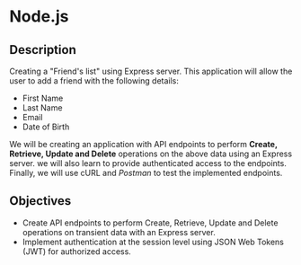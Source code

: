 # Node.js
## Description
Creating a "Friend's list" using Express server. This application will allow the user to add a friend with the following details:
- First Name
- Last Name
- Email
- Date of Birth

We will be creating an application with API endpoints to perform **Create, Retrieve, Update and Delete** operations on the above data using an Express server. we will also learn to provide authenticated access to the endpoints. Finally, we will use cURL and *Postman* to test the implemented endpoints.

## Objectives
- Create API endpoints to perform Create, Retrieve, Update and Delete operations on transient data with an Express server.
- Implement authentication at the session level using JSON Web Tokens (JWT) for authorized access.